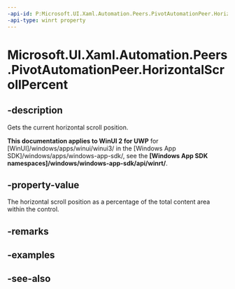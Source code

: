```yaml
---
-api-id: P:Microsoft.UI.Xaml.Automation.Peers.PivotAutomationPeer.HorizontalScrollPercent
-api-type: winrt property
---
```


<!-- Property syntax
public double HorizontalScrollPercent { get; }
-->

# Microsoft.UI.Xaml.Automation.Peers.PivotAutomationPeer.HorizontalScrollPercent

## -description
Gets the current horizontal scroll position.

**This documentation applies to WinUI 2 for UWP** for [WinUI]/windows/apps/winui/winui3/ in the [Windows App SDK]/windows/apps/windows-app-sdk/, see the **[Windows App SDK namespaces]/windows/windows-app-sdk/api/winrt/**.

## -property-value
The horizontal scroll position as a percentage of the total content area within the control.

## -remarks

## -examples

## -see-also
